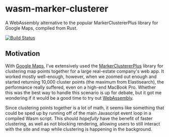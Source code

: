 # wasm-marker-clusterer
A WebAssembly alternative to the popular MarkerClustererPlus library for Google Maps, compiled from Rust.

[![Build Status](https://travis-ci.org/stefan2718/webassembly-marker-clusterer.svg?branch=master)](https://travis-ci.org/stefan2718/webassembly-marker-clusterer)

## Motivation
With [Google Maps](https://developers.google.com/maps/documentation/javascript/marker-clustering), I've extensively used the [MarkerClustererPlus](https://github.com/googlemaps/v3-utility-library/tree/master/markerclustererplus) library for clustering map points together for a large real-estate company's web app. It worked mostly well-enough, however, when we zoomed out enough and started returning 10,000 cluster points (the maximum from Elastisearch), the performance really suffered, even on a high-end MacBook Pro. Whether this was the best way to handle this scenario is up for debate, but it got me wondering if it would be a good time to try out [WebAssembly](https://developer.mozilla.org/en-US/docs/WebAssembly).

Since clustering points together is a lot of math, it seems like something that could be sped up by running off of the main Javascript event loop in a compiled Wasm script. This should *hopefully* have the benefit of faster clustering, as well as not blocking rendering, allowing users to still interact with the site and map while clustering is happening in the background.
